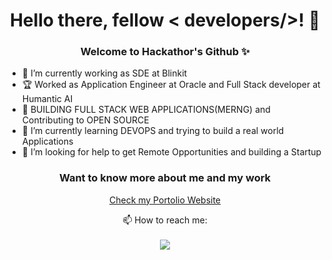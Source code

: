 <p align="center">
              <h1 align="center"> Hello there, fellow < developers/>!  👋</h1>
  </p>
  <p align="center">
              <h3 align="center">Welcome to Hackathor's Github ✨</h3>
  </p>

 - 🔭 I’m currently working as SDE at Blinkit
 -  :trophy: Worked as Application Engineer at Oracle and Full Stack developer at Humantic AI
 - 🎯 BUILDING FULL STACK WEB APPLICATIONS(MERNG) and Contributing to OPEN SOURCE
 - 🌱 I’m currently learning DEVOPS  and trying to build a real world Applications
 - 🤔 I’m looking for help to get Remote Opportunities  and building a Startup
 <p align="center">
              <h3 align="center">Want to know more about me and my work</h3>
              <a href="https://hackathor-portfolio.netlify.app/">
              <p align="center">Check my Portolio Website</p>
              </a>
  </p>
  <p align="center">
  📫 How to reach me: 
  <br>
  <br>
  <a href="https://www.linkedin.com/in/ganesh-hemanth-5a78a0138/">
   <img src="https://user-images.githubusercontent.com/28308043/142984210-eefdbb4b-b2af-47ee-89de-67653603c66d.png" /></a>
</p>


